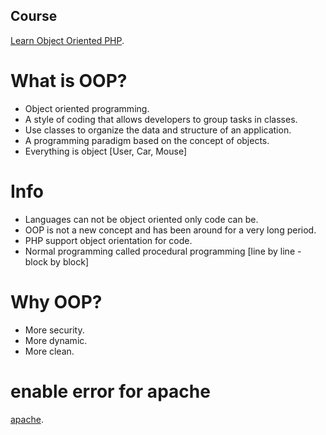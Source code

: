 ## Course

[Learn Object Oriented PHP](https://www.youtube.com/playlist?list=PLDoPjvoNmBAxXTPncg0W4lhVS32LO_xtQ).

# What is OOP?

- Object oriented programming.
- A style of coding that allows developers to group tasks in classes.
- Use classes to organize the data and structure of an application.
- A programming paradigm based on the concept of objects.
- Everything is object [User, Car, Mouse]

# Info

- Languages can not be object oriented only code can be.
- OOP is not a new concept and has been around for a very long period.
- PHP support object orientation for code.
- Normal programming called procedural programming [line by line - block by block]

# Why OOP?

- More security.
- More dynamic.
- More clean.

# enable error for apache

[apache](https://gist.github.com/AhmedHelalAhmed/2f263292e5876ffc654cdb5bbaafcbc4).
